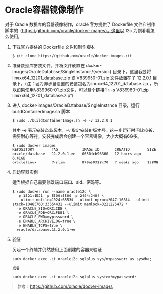 # Oracle容器镜像制作

对于 Oracle 数据库的容器镜像制作，oracle 官方提供了 Dockerfile 文件和制作脚本的（https://github.com/oracle/docker-images）。这里以 12c 为例看看怎么使用。

1. 下载官方提供的 Dockerfile 文件和制作脚本

    ``` shell
    $ git clone https://github.com/oracle/docker-images.git
    ```

2. 准备数据库安装文件，并将文件放置在 docker-images/OracleDatabase/SingleInstance/{version} 目录下。这里我是将 linuxx64_12201_database.zip 或 V839960-01.zip 文件放置在了 12.2.0.1 目录下。(注：因为脚步里设置的安装包名为linuxx64_12201_database.zip ，所以如果使用V839960-01.zip文件，可以建个链接“ln -s V839960-01.zip linuxx64_12201_database.zip”)

3. 进入 docker-images/OracleDatabase/SingleInstance 目录，运行 buildContainerImage.sh 脚本

    ``` shell
    $ sudo ./buildContainerImage.sh -e -v 12.2.0.1
    ```

   其中 -e 表示安装企业版本，-v 指定安装的版本号。这一步运行时间比较长，需要耐心等待。安装完成后会创建一个容器镜像，大小大概有6G多。

    ``` shell
    $ sudo docker images
    REPOSITORY        TAG           IMAGE ID       CREATED        SIZE
    oracle/database   12.2.0.1-ee   0650dcb96360   12 hours ago   6.01GB
    oraclelinux       7-slim        970e50328c70   7 weeks ago    138MB
    ```

4. 启动容器实例

    适当根据自己需要修改端口端口、sid、密码等。
    
    ``` shell
    $ sudo docker run --name oracle12c \
      -p 1521:1521 -p 5500:5500 -p 2484:2484 \
      --ulimit nofile=1024:65536 --ulimit nproc=2047:16384 --ulimit stack=10485760:33554432 --ulimit memlock=3221225472 \
      -e ORACLE_SID=ORCLCDB \
      -e ORACLE_PDB=ORCLPDB1 \
      -e ORACLE_PWD=mypassword \
      -e ENABLE_ARCHIVELOG=true \
      -e ENABLE_TCPS=true \
      oracle/database:12.2.0.1-ee
    ```

5. 验证

    另起一个终端并仍然使用上面创建的容器来验证

    ``` shell
    sudo docker exec -it oracle12c sqlplus sys/mypassword as sysdba;

    或者

    sudo docker exec -it oracle12c sqlplus system/mypassword;
    ```

> 参考：https://github.com/oracle/docker-images

